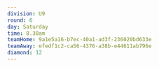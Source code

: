 ```yaml
---
division: U9
round: 6
day: Saturday
time: 8.30am
teamHome: 9a1e5a16-b7ec-40a1-ad3f-236020bd633e
teamAway: efedf1c2-ca56-4376-a38b-e44611ab796e
diamond: 12
---
```

